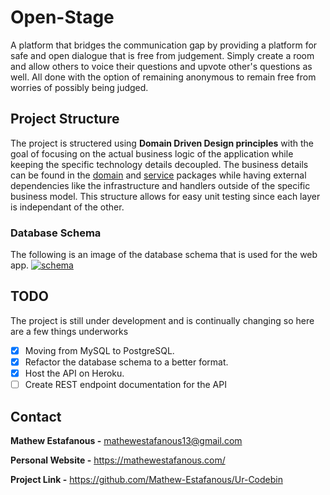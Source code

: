 # Open-Stage
A platform that bridges the communication gap by providing a platform for safe
and open dialogue that is free from judgement. Simply create a room
and allow others to voice their questions and upvote other's questions as well. 
All done with the option of remaining anonymous to remain free from worries of possibly
being judged.

## Project Structure
The project is structered using **Domain Driven Design principles** with the goal of focusing on
the actual business logic of the application while keeping the specific technology details decoupled.
The business details can be found in the [domain](https://github.com/Mathew-Estafanous/Open-Stage/tree/main/domain) 
and [service](https://github.com/Mathew-Estafanous/Open-Stage/tree/main/service) packages while having external
dependencies like the infrastructure and handlers outside of the specific business model. This structure allows 
for easy unit testing since each layer is independant of the other.

### Database Schema
The following is an image of the database schema that is used for the web app.
[![schema](https://user-images.githubusercontent.com/56979977/115421799-494a3d80-a1ca-11eb-9a6b-975733597be2.png)](https://dbdiagram.io/d/606262f8ecb54e10c33dd900)

## TODO
The project is still under development and is continually changing so here are a few things underworks
- [X] Moving from MySQL to PostgreSQL.
- [X] Refactor the database schema to a better format.
- [X] Host the API on Heroku.
- [ ] Create REST endpoint documentation for the API

## Contact
**Mathew Estafanous -** mathewestafanous13@gmail.com

**Personal Website -** https://mathewestafanous.com/

**Project Link -** https://github.com/Mathew-Estafanous/Ur-Codebin
